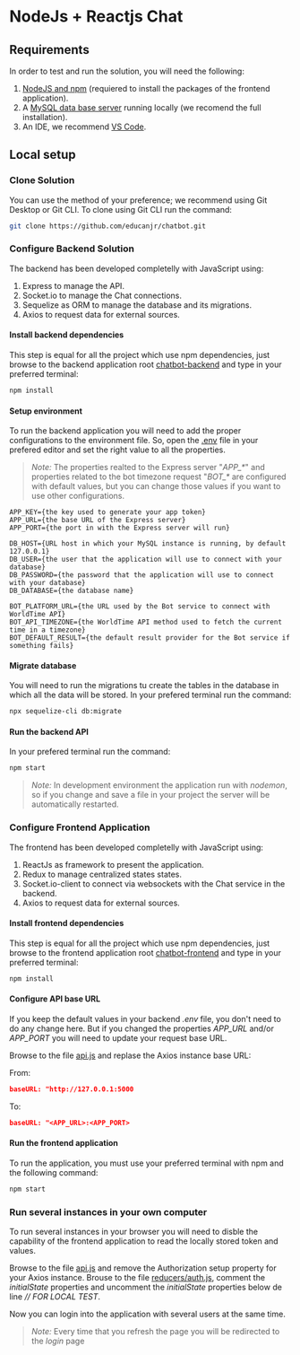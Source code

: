 # NodeJs + Reactjs Chat

## Requirements

In order to test and run the solution, you will need the following:

1. [NodeJS and npm](https://nodejs.org/en/) (requiered to install the packages of the frontend application).
2. A [MySQL data base server](https://dev.mysql.com/downloads/) running locally (we recomend the full installation).
3. An IDE, we recommend [VS Code](https://code.visualstudio.com/download).

## Local setup

### Clone Solution

You can use the method of your preference; we recommend using Git Desktop or Git CLI.
To clone using Git CLI run the command:

```bash
git clone https://github.com/educanjr/chatbot.git
```

### Configure Backend Solution

The backend has been developed completelly with JavaScript using:

1. Express to manage the API.
2. Socket.io to manage the Chat connections.
3. Sequelize as ORM to manage the database and its migrations.
4. Axios to request data for external sources.

#### Install backend dependencies

This step is equal for all the project which use npm dependencies, just browse to the backend application root [chatbot-backend](/chatbot-backend) and type in your preferred terminal:

```bash
npm install 
```

#### Setup environment

To run the backend application you will need to add the proper configurations to the environment file. So, open the [.env](/chatbot-backend/.env) file in your prefered editor and set the right value to all the properties.
>_Note:_ The properties realted to the Express server "_APP\_*_" and properties related to the bot timezone request "_BOT\_*_ are configured with default values, but you can change those values if you want to use other configurations.

```env
APP_KEY={the key used to generate your app token}
APP_URL={the base URL of the Express server}
APP_PORT={the port in with the Express server will run}

DB_HOST={URL host in which your MySQL instance is running, by default 127.0.0.1}
DB_USER={the user that the application will use to connect with your database}
DB_PASSWORD={the password that the application will use to connect with your database}
DB_DATABASE={the database name}

BOT_PLATFORM_URL={the URL used by the Bot service to connect with WorldTime API}
BOT_API_TIMEZONE={the WorldTime API method used to fetch the current time in a timezone}
BOT_DEFAULT_RESULT={the default result provider for the Bot service if something fails}
```

#### Migrate database

You will need to run the migrations tu create the tables in the database in which all the data will be stored.
In your prefered terminal run the command:

```bash
npx sequelize-cli db:migrate
```

#### Run the backend API

In your prefered terminal run the command:

```bash
npm start
```

> _Note:_ In development environment the application run with _nodemon_, so if you change and save a file in your project the server will be automatically restarted.

### Configure Frontend Application

The frontend has been developed completelly with JavaScript using:

1. ReactJs as framework to present the application.
2. Redux to manage centralized states states.
3. Socket.io-client to connect via websockets with the Chat service in the backend.
4. Axios to request data for external sources.

#### Install frontend dependencies

This step is equal for all the project which use npm dependencies, just browse to the frontend application root [chatbot-frontend](/chatbot-frontend) and type in your preferred terminal:

```bash
npm install 
```

#### Configure API base URL

If you keep the default values in your backend _.env_ file, you don't need to do any change here. But if you changed the properties _APP\_URL_ and/or _APP\_PORT_ you will need to update your request base URL.

Browse to the file [api.js](/chatbot-forntend/src/services/api.js) and replase the Axios instance base URL:

From:

```json
baseURL: "http://127.0.0.1:5000
```

To:

```json
baseURL: "<APP_URL>:<APP_PORT>
```

#### Run the frontend application

To run the application, you must use your preferred terminal with npm and the following command:

```bash
npm start 
```

### Run several instances in your own computer

To run several instances in your browser you will need to disble the capability of the frontend application to read the locally stored token and values.

Browse to the file [api.js](/chatbot-forntend/src/services/api.js) and remove the Authorization setup property for your Axios instance.
Brouse to the file [reducers/auth.js](/chatbot-forntend/src/store/reducers/auth.js), comment the _initialState_ properties and uncomment the _initialState_ properties below de line _// FOR LOCAL TEST_.

Now you can login into the application with several users at the same time.
>_Note:_ Every time that you refresh the page you will be redirected to the _login_ page
